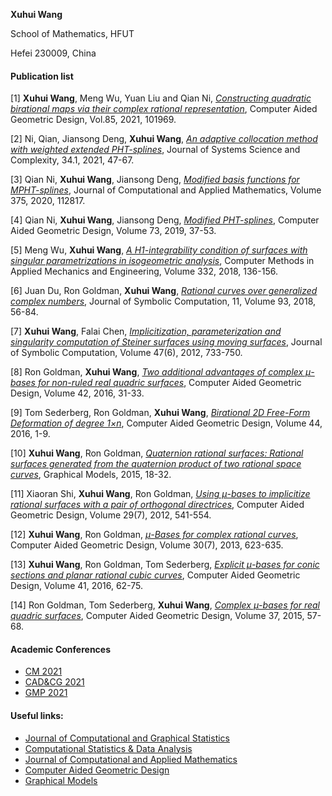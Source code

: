 **Xuhui Wang** 

School of Mathematics, HFUT

Hefei 230009, China


#### Publication list
[1] **Xuhui Wang**, Meng Wu, Yuan Liu and Qian Ni, *[Constructing quadratic birational maps via their complex rational representation](https://www.sciencedirect.com/science/article/pii/S0167839621000157)*, Computer Aided Geometric Design, Vol.85, 2021, 101969. 

[2] Ni, Qian, Jiansong Deng, **Xuhui Wang**, *[An adaptive collocation method with weighted extended PHT-splines](https://link.springer.com/article/10.1007/s11424-020-9390-7)*, Journal of Systems Science and Complexity, 34.1, 2021, 47-67.

[3] Qian Ni, **Xuhui Wang**, Jiansong Deng, *[Modified basis functions for MPHT-splines](https://www.sciencedirect.com/science/article/pii/S0377042720301084)*,
Journal of Computational and Applied Mathematics, Volume 375, 2020, 112817.

[4] Qian Ni, **Xuhui Wang**, Jiansong Deng, *[Modified PHT-splines](https://www.sciencedirect.com/science/article/pii/S0167839619300652)*, Computer Aided Geometric Design, Volume 73, 2019, 37-53.

[5] Meng Wu, **Xuhui Wang**, *[A H1-integrability condition of surfaces with singular parametrizations in isogeometric analysis](https://www.sciencedirect.com/science/article/pii/S0045782517307685)*, Computer Methods in Applied Mechanics and Engineering, Volume 332, 2018, 136-156.

[6] Juan Du, Ron Goldman, **Xuhui Wang**, *[Rational curves over generalized complex numbers](https://www.sciencedirect.com/science/article/pii/S0747717118300397)*, Journal of Symbolic Computation, 11, Volume 93, 2018, 56-84.

[7] **Xuhui Wang**, Falai Chen, *[Implicitization, parameterization and singularity computation of Steiner surfaces using moving surfaces](https://www.sciencedirect.com/science/article/pii/S0747717111002227)*, Journal of Symbolic Computation, Volume 47(6), 2012, 733-750.

[8] Ron Goldman, **Xuhui Wang**, *[Two additional advantages of complex μ-bases for non-ruled real quadric surfaces](https://www.sciencedirect.com/science/article/pii/S0167839615001466)*, Computer Aided Geometric Design, Volume 42, 2016, 31-33.

[9] Tom Sederberg, Ron Goldman, **Xuhui Wang**, *[Birational 2D Free-Form Deformation of degree 1×n](https://www.sciencedirect.com/science/article/pii/S0167839616300218)*, Computer Aided Geometric Design, Volume 44, 2016, 1-9.

[10] **Xuhui Wang**, Ron Goldman, *[Quaternion rational surfaces: Rational surfaces generated from the quaternion product of two rational space curves](https://www.sciencedirect.com/science/article/pii/S1524070314000289)*, Graphical Models, 2015, 18-32.

[11] Xiaoran Shi, **Xuhui Wang**, Ron Goldman, *[Using μ-bases to implicitize rational surfaces with a pair of orthogonal directrices](https://www.sciencedirect.com/science/article/pii/S1524070314000289)*, Computer Aided Geometric Design, Volume 29(7), 2012, 541-554.

[12] **Xuhui Wang**, Ron Goldman, *[μ-Bases for complex rational curves](https://www.sciencedirect.com/science/article/pii/S0167839613000502)*, Computer Aided Geometric Design, Volume 30(7), 2013, 623-635.

[13] **Xuhui Wang**, Ron Goldman, Tom Sederberg, *[Explicit μ-bases for conic sections and planar rational cubic curves](https://www.sciencedirect.com/science/article/pii/S0167839615001351)*, Computer Aided Geometric Design, Volume 41, 2016, 62-75. 

[14] Ron Goldman, Tom Sederberg, **Xuhui Wang**, *[Complex μ-bases for real quadric surfaces](https://www.sciencedirect.com/science/article/pii/S0167839615000849)*, Computer Aided Geometric Design, Volume 37, 2015, 57-68.



#### Academic Conferences
- [CM 2021](http://www.mmrc.iss.ac.cn/cscm/cm2021/index.html)
- [CAD&CG 2021](http://cs.dlut.edu.cn/CADCG2021/CADCG2021hyzg.htm)
- [GMP 2021](http://www.kma.zcu.cz/gmp2021/index.php?clanek=home)

#### Useful links:
- [Journal of Computational and Graphical Statistics](https://www.tandfonline.com/toc/ucgs20/current)
- [Computational Statistics & Data Analysis](https://www.sciencedirect.com/journal/computational-statistics-and-data-analysis)
- [Journal of Computational and Applied Mathematics](https://www.sciencedirect.com/journal/journal-of-computational-and-applied-mathematics)
- [Computer Aided Geometric Design](https://www.sciencedirect.com/journal/computer-aided-geometric-design)
- [Graphical Models](https://www.sciencedirect.com/journal/graphical-models)


